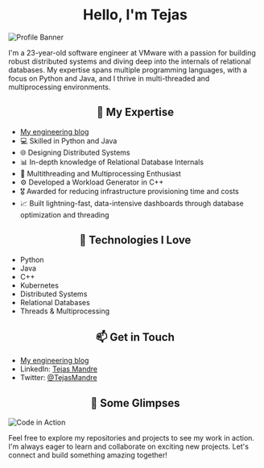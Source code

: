 <div align="center">
<h1>
Hello, I'm Tejas
</h1>
</div>

![Profile Banner](https://user-images.githubusercontent.com/74038190/238353480-219bcc70-f5dc-466b-9a60-29653d8e8433.gif)

I'm a 23-year-old software engineer at VMware with a passion for building robust distributed systems and diving deep into the internals of relational databases. My expertise spans multiple programming languages, with a focus on Python and Java, and I thrive in multi-threaded and multiprocessing environments.

<div align="center">
<h2>🚀 My Expertise</h2>
</div>

- [My engineering blog](https://tejasmandre.vercel.app)
- 💻 Skilled in Python and Java
- 🌐 Designing Distributed Systems
- 📊 In-depth knowledge of Relational Database Internals
- 🔄 Multithreading and Multiprocessing Enthusiast
- ⚙️ Developed a Workload Generator in C++
- 🎖️ Awarded for reducing infrastructure provisioning time and costs
- 📈 Built lightning-fast, data-intensive dashboards through database optimization and threading

<div align="center">
<h2>
🔧 Technologies I Love
</h2>
</div>

- Python
- Java
- C++
- Kubernetes
- Distributed Systems
- Relational Databases
- Threads & Multiprocessing

<div align="center">
<h2>
📫 Get in Touch
</h2>
</div>

- [My engineering blog](https://tejasmandre.vercel.app)
- LinkedIn: [Tejas Mandre](https://www.linkedin.com/in/tejasmandre/)
- Twitter: [@TejasMandre](https://twitter.com/TejasMandre)

<div align="center">
<h2>
📸 Some Glimpses
</h2>
</div>

![Code in Action](https://user-images.githubusercontent.com/74038190/225813708-98b745f2-7d22-48cf-9150-083f1b00d6c9.gif)

Feel free to explore my repositories and projects to see my work in action. I'm always eager to learn and collaborate on exciting new projects. Let's connect and build something amazing together!

